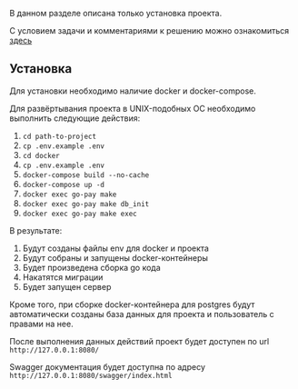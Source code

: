 В данном разделе описана только установка проекта.

С условием задачи и комментариями к решению можно ознакомиться [здесь](https://github.com/plutonio00/pay_task_go/tree/master/docs)

## Установка

Для установки необходимо наличие docker и docker-compose.

Для развёртывания проекта в UNIX-подобных ОС необходимо выполнить следующие действия:

1. `cd path-to-project`
2. `cp .env.example .env`
3. `cd docker`
4. `cp .env.example .env`
5. `docker-compose build --no-cache`
6. `docker-compose up -d`
7. `docker exec go-pay make`
8. `docker exec go-pay make db_init`
9. `docker exec go-pay make exec`

В результате:
1. Будут созданы файлы env для docker и проекта
2. Будут собраны и запущены docker-контейнеры
3. Будет произведена сборка go кода
4. Накатятся миграции
5. Будет запущен сервер

Кроме того, при сборке docker-контейнера для postgres будут автоматически созданы база данных для проекта и пользователь с правами на нее.

После выполнения данных действий проект будет доступен по url `http://127.0.0.1:8080/`

Swagger документация будет доступна по адресу `http://127.0.0.1:8080/swagger/index.html`